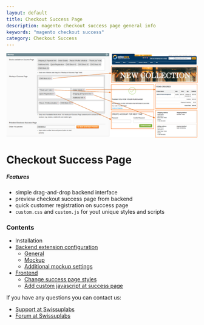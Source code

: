 ```yaml
---
layout: default
title: Checkout Success Page
description: magento checkout success page general info
keywords: "magento checkout success"
category: Checkout Success
---
```


![General features](/images/m1/extensions/checkout-success/top-main.png)

# Checkout Success Page

##### Features

 -  simple drag-and-drop backend interface
 -  preview checkout success page from backend
 -  quick customer registration on success page
 -  `custom.css` and `custom.js` for yout unique styles and scripts

### Contents

 -  Installation
 -  [Backend extension configuration](backend/)
     +  [General](backend/#general)
     +  [Mockup](backend/#mockup)
     +  [Additional mockup settings](backend/#additional-mockup-settings)
 -  [Frontend](frontend/)
     +  [Change success page styles](frontend/#change-success-page-styles)
     +  [Add custom javascript at success page](frontend/#add-custom-javascript-at-success-page)

If you have any questions you can contact us:

 *  [Support at Swissuplabs](https://swissuplabs.com/contacts/)
 *  [Forum at Swissuplabs](https://swissuplabs.com/magento-forum/)

